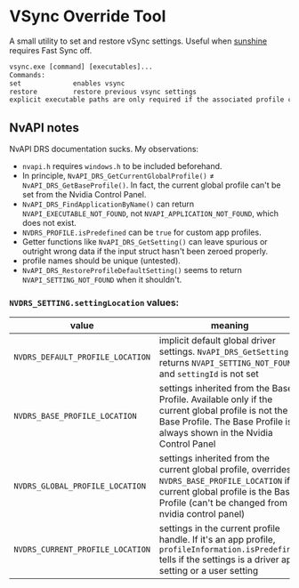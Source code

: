 # VSync Override Tool

A small utility to set and restore vSync settings. Useful when [sunshine](https://github.com/LizardByte/Sunshine) requires Fast Sync off.

```txt
vsync.exe [command] [executables]...
Commands:
set             enables vsync
restore         restore previous vsync settings
explicit executable paths are only required if the associated profile contains vSync options
```

## NvAPI notes

NvAPI DRS documentation sucks. My observations:

* `nvapi.h` requires `windows.h` to be included beforehand.
* In principle, `NvAPI_DRS_GetCurrentGlobalProfile()` ≠ `NvAPI_DRS_GetBaseProfile()`. In fact, the current global profile can't be set from the Nvidia Control Panel.
* `NvAPI_DRS_FindApplicationByName()` can return `NVAPI_EXECUTABLE_NOT_FOUND`, not `NVAPI_APPLICATION_NOT_FOUND`, which does not exist.
* `NVDRS_PROFILE.isPredefined` can be `true` for custom app profiles.
* Getter functions like `NvAPI_DRS_GetSetting()` can leave spurious or outright wrong data if the input struct hasn't been zeroed properly.
* profile names should be unique (untested).
* `NvAPI_DRS_RestoreProfileDefaultSetting()` seems to return `NVAPI_SETTING_NOT_FOUND` when it shouldn't.

### `NVDRS_SETTING.settingLocation` values:

| value                            | meaning                                                                                                                                                                                |
|----------------------------------|----------------------------------------------------------------------------------------------------------------------------------------------------------------------------------------|
| `NVDRS_DEFAULT_PROFILE_LOCATION` | implicit default global driver settings. `NvAPI_DRS_GetSetting()` returns `NVAPI_SETTING_NOT_FOUND`, and `settingId` is not set                                                        |
| `NVDRS_BASE_PROFILE_LOCATION`    | settings inherited from the Base Profile. Available only if the current global profile is not the Base Profile. The Base Profile is always shown in the Nvidia Control Panel           |
| `NVDRS_GLOBAL_PROFILE_LOCATION`  | settings inherited from the current global profile, overrides `NVDRS_BASE_PROFILE_LOCATION` if current global profile is the Base Profile (can't be changed from nvidia control panel) |
| `NVDRS_CURRENT_PROFILE_LOCATION` | settings in the current profile handle.  If it's an app profile, `profileInformation.isPredefined` tells if the settings is a driver app setting or a user setting                     |
